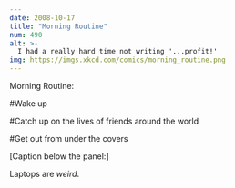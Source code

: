 ```yaml
---
date: 2008-10-17
title: "Morning Routine"
num: 490
alt: >-
  I had a really hard time not writing '...profit!'
img: https://imgs.xkcd.com/comics/morning_routine.png
---
```

Morning Routine:

#Wake up

#Catch up on the lives of friends around the world

#Get out from under the covers

[Caption below the panel:]

Laptops are *weird*.